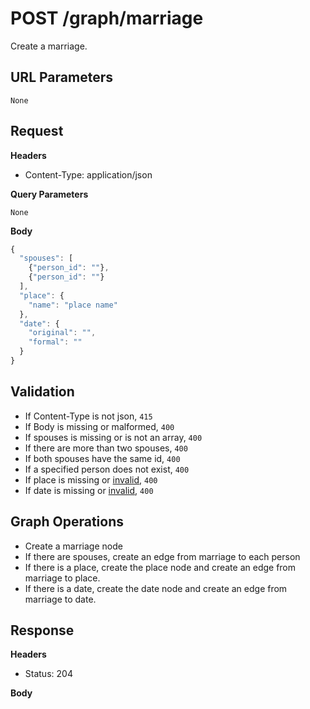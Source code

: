 # POST /graph/marriage
Create a marriage.

## URL Parameters

`None`

## Request

**Headers**

* Content-Type: application/json

**Query Parameters**

`None`

**Body**

````javascript
{
  "spouses": [
    {"person_id": ""},
    {"person_id": ""}
  ],
  "place": {
    "name": "place name"
  },
  "date": {
    "original": "",
    "formal": ""
  }
}
````

## Validation

* If Content-Type is not json, `415`
* If Body is missing or malformed, `400`
* If spouses is missing or is not an array, `400`
* If there are more than two spouses, `400`
* If both spouses have the same id, `400`
* If a specified person does not exist, `400`
* If place is missing or [invalid](https://github.com/trepo/ptree/blob/master/spec/place.md), `400`
* If date is missing or [invalid](https://github.com/trepo/ptree/blob/master/spec/date.md), `400`

## Graph Operations

* Create a marriage node
* If there are spouses, create an edge from marriage to each person
* If there is a place, create the place node and create an edge from marriage to place.
* If there is a date, create the date node and create an edge from marriage to date.

## Response
**Headers**

* Status: 204

**Body**